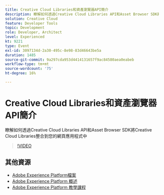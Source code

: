 ```yaml
---
title: Creative Cloud Libraries和資產瀏覽器API簡介
description: 瞭解如何透過Creative Cloud Libraries API和Asset Browser SDK將Creative Cloud Libraries整合到您的網頁應用程式中
solution: Creative Cloud
feature: Developer Tools
topic: Development
role: Developer, Architect
level: Experienced
kt: 9221
type: Event
exl-id: 3097134d-2a30-495c-8e98-83d46643be5a
duration: 1485
source-git-commit: 9a297cda953d4414131657f9ac84580aea0eabeb
workflow-type: tm+mt
source-wordcount: '75'
ht-degree: 16%

---
```


# Creative Cloud Libraries和資產瀏覽器API簡介

瞭解如何透過Creative Cloud Libraries API和Asset Browser SDK將Creative Cloud Libraries整合到您的網頁應用程式中

>[!VIDEO](https://video.tv.adobe.com/v/337592/?quality=12&learn=on&hidetitle=true)

## 其他資源

- [Adobe Experience Platform檔案](https://experienceleague.adobe.com/docs/experience-platform.html?lang=zh-Hant)
- [Adobe Experience Platform 概述](https://experienceleague.adobe.com/docs/experience-platform/landing/home.html?lang=zh-Hant)
- [Adobe Experience Platform 教學課程](https://experienceleague.adobe.com/docs/platform-learn/tutorials/overview.html?lang=zh-Hant)

